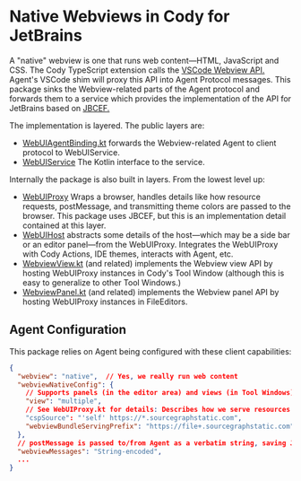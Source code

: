 # Native Webviews in Cody for JetBrains

A "native" webview is one that runs web content&mdash;HTML, JavaScript and CSS. The Cody TypeScript extension calls the [VSCode Webview API.](https://code.visualstudio.com/api/extension-guides/webview) Agent's VSCode shim will proxy this API into Agent Protocol messages. This package sinks the Webview-related parts of the Agent protocol and forwards them to a service which provides the implementation of the API for JetBrains based on [JBCEF.](https://github.com/JetBrains/jcef)

The implementation is layered. The public layers are:
- [WebUIAgentBinding.kt](WebUIAgentBinding.kt) forwards the Webview-related Agent to client protocol to WebUIService.
- [WebUIService](WebUIService.kt) The Kotlin interface to the service.

Internally the package is also built in layers. From the lowest level up:
- [WebUIProxy](WebUIProxy.kt) Wraps a browser, handles details like how resource requests, postMessage, and transmitting theme colors are passed to the browser. This package uses JBCEF, but this is an implementation detail contained at this layer.
- [WebUIHost](WebUIHost.kt) abstracts some details of the host&mdash;which may be a side bar or an editor panel&mdash;from the WebUIProxy. Integrates the WebUIProxy with Cody Actions, IDE themes, interacts with Agent, etc.
- [WebviewView.kt](WebviewView.kt) (and related) implements the Webview view API by hosting WebUIProxy instances in Cody's Tool Window (although this is easy to generalize to other Tool Windows.)
- [WebviewPanel.kt](WebviewPanel.kt) (and related) implements the Webview panel API by hosting WebUIProxy instances in FileEditors.

## Agent Configuration

This package relies on Agent being configured with these client capabilities:

```json
{
  "webview": "native",  // Yes, we really run web content
  "webviewNativeConfig": {
    // Supports panels (in the editor area) and views (in Tool Windows)
    "view": "multiple",
    // See WebUIProxy.kt for details: Describes how we serve resources to the webview.
    "cspSource": "'self' https://*.sourcegraphstatic.com",
    "webviewBundleServingPrefix": "https://file+.sourcegraphstatic.com"
  },
  // postMessage is passed to/from Agent as a verbatim string, saving JSON parse+serialize.
  "webviewMessages": "String-encoded",
  ...
}
```
